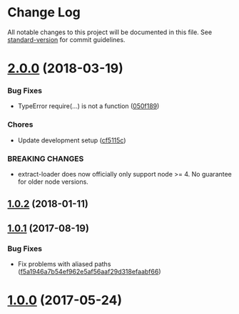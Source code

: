 # Change Log

All notable changes to this project will be documented in this file. See [standard-version](https://github.com/conventional-changelog/standard-version) for commit guidelines.

<a name="2.0.0"></a>
# [2.0.0](https://github.com/peerigon/extract-loader/compare/v1.0.2...v2.0.0) (2018-03-19)


### Bug Fixes

* TypeError require(...) is not a function ([050f189](https://github.com/peerigon/extract-loader/commit/050f189))


### Chores

* Update development setup ([cf5115c](https://github.com/peerigon/extract-loader/commit/cf5115c))


### BREAKING CHANGES

* extract-loader does now officially only support node >= 4. No guarantee for older node versions.



<a name="1.0.2"></a>
## [1.0.2](https://github.com/peerigon/extract-loader/compare/v1.0.1...v1.0.2) (2018-01-11)



<a name="1.0.1"></a>
## [1.0.1](https://github.com/peerigon/extract-loader/compare/v1.0.0...v1.0.1) (2017-08-19)

### Bug Fixes

* Fix problems with aliased paths ([f5a1946a7b54ef962e5af56aaf29d318efaabf66](https://github.com/peerigon/extract-loader/commit/f5a1946a7b54ef962e5af56aaf29d318efaabf66))

<a name="1.0.0"></a>
# [1.0.0](https://github.com/peerigon/extract-loader/compare/v0.1.0...v1.0.0) (2017-05-24)
